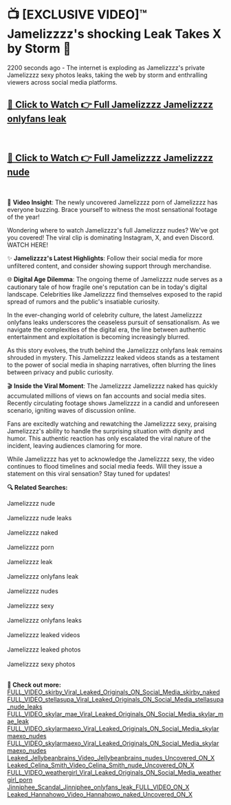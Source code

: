 # 📺 [EXCLUSIVE VIDEO]™ Jamelizzzz's shocking Leak Takes X by Storm 🚀

2200 seconds ago - The internet is exploding as Jamelizzzz's private Jamelizzzz sexy photos leaks, taking the web by storm and enthralling viewers across social media platforms.

<h2><a href="https://github-6l9.pages.dev/link1">🔗 Click to Watch 👉 Full Jamelizzzz Jamelizzzz onlyfans leak</a></h2><br>
<h2><a href="https://github-6l9.pages.dev/link2">🔗 Click to Watch 👉 Full Jamelizzzz Jamelizzzz nude</a></h2><br>

🎥 **Video Insight**: The newly uncovered Jamelizzzz porn of Jamelizzzz has everyone buzzing. Brace yourself to witness the most sensational footage of the year!

Wondering where to watch Jamelizzzz's full Jamelizzzz nudes? We've got you covered! The viral clip is dominating Instagram, X, and even Discord. WATCH HERE!

✨ **Jamelizzzz's Latest Highlights**: Follow their social media for more unfiltered content, and consider showing support through merchandise.

🌐 **Digital Age Dilemma**: The ongoing theme of Jamelizzzz nude serves as a cautionary tale of how fragile one's reputation can be in today's digital landscape. Celebrities like Jamelizzzz find themselves exposed to the rapid spread of rumors and the public's insatiable curiosity.

In the ever-changing world of celebrity culture, the latest Jamelizzzz onlyfans leaks underscores the ceaseless pursuit of sensationalism. As we navigate the complexities of the digital era, the line between authentic entertainment and exploitation is becoming increasingly blurred.

As this story evolves, the truth behind the Jamelizzzz onlyfans leak remains shrouded in mystery. This Jamelizzzz leaked videos stands as a testament to the power of social media in shaping narratives, often blurring the lines between privacy and public curiosity.

🎬 **Inside the Viral Moment**: The Jamelizzzz Jamelizzzz naked has quickly accumulated millions of views on fan accounts and social media sites. Recently circulating footage shows Jamelizzzz in a candid and unforeseen scenario, igniting waves of discussion online.

Fans are excitedly watching and rewatching the Jamelizzzz sexy, praising Jamelizzzz's ability to handle the surprising situation with dignity and humor. This authentic reaction has only escalated the viral nature of the incident, leaving audiences clamoring for more.

While Jamelizzzz has yet to acknowledge the Jamelizzzz sexy, the video continues to flood timelines and social media feeds. Will they issue a statement on this viral sensation? Stay tuned for updates!

<strong>🔍 Related Searches:</strong>

Jamelizzzz nude
<br><br>
Jamelizzzz nude leaks
<br><br>
Jamelizzzz naked
<br><br>
Jamelizzzz porn
<br><br>
Jamelizzzz leak
<br><br>
Jamelizzzz onlyfans leak
<br><br>
Jamelizzzz nudes
<br><br>
Jamelizzzz sexy
<br><br>
Jamelizzzz onlyfans leaks
<br><br>
Jamelizzzz leaked videos
<br><br>
Jamelizzzz leaked photos
<br><br>
Jamelizzzz sexy photos
<br><br>



<strong>🔗 Check out more:</strong><br>
<a href="./FULL_VIDEO_skirby_Viral_Leaked_Originals_ON_Social_Media_skirby_naked.md">FULL_VIDEO_skirby_Viral_Leaked_Originals_ON_Social_Media_skirby_naked</a><br>
<a href="./FULL_VIDEO_stellasupa_Viral_Leaked_Originals_ON_Social_Media_stellasupa_nude_leaks.md">FULL_VIDEO_stellasupa_Viral_Leaked_Originals_ON_Social_Media_stellasupa_nude_leaks</a><br>
<a href="./FULL_VIDEO_skylar_mae_Viral_Leaked_Originals_ON_Social_Media_skylar_mae_leak.md">FULL_VIDEO_skylar_mae_Viral_Leaked_Originals_ON_Social_Media_skylar_mae_leak</a><br>
<a href="./FULL_VIDEO_skylarmaexo_Viral_Leaked_Originals_ON_Social_Media_skylarmaexo_nudes.md">FULL_VIDEO_skylarmaexo_Viral_Leaked_Originals_ON_Social_Media_skylarmaexo_nudes</a><br>
<a href="./FULL_VIDEO_skylarmaexo_Viral_Leaked_Originals_ON_Social_Media_skylarmaexo_nudes.md">FULL_VIDEO_skylarmaexo_Viral_Leaked_Originals_ON_Social_Media_skylarmaexo_nudes</a><br>
<a href="./Leaked_Jellybeanbrains_Video_Jellybeanbrains_nudes_Uncovered_ON_X.md">Leaked_Jellybeanbrains_Video_Jellybeanbrains_nudes_Uncovered_ON_X</a><br>
<a href="./Leaked_Celina_Smith_Video_Celina_Smith_nude_Uncovered_ON_X.md">Leaked_Celina_Smith_Video_Celina_Smith_nude_Uncovered_ON_X</a><br>
<a href="./FULL_VIDEO_weathergirl_Viral_Leaked_Originals_ON_Social_Media_weathergirl_porn.md">FULL_VIDEO_weathergirl_Viral_Leaked_Originals_ON_Social_Media_weathergirl_porn</a><br>
<a href="./Jinniphee_Scandal_Jinniphee_onlyfans_leak_FULL_VIDEO_ON_X.md">Jinniphee_Scandal_Jinniphee_onlyfans_leak_FULL_VIDEO_ON_X</a><br>
<a href="./Leaked_Hannahowo_Video_Hannahowo_naked_Uncovered_ON_X.md">Leaked_Hannahowo_Video_Hannahowo_naked_Uncovered_ON_X</a><br>
